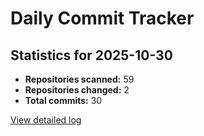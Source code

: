 # Daily Commit Tracker

## Statistics for 2025-10-30

- **Repositories scanned:** 59
- **Repositories changed:** 2
- **Total commits:** 30

[View detailed log](logs/2025-10-30.md)

